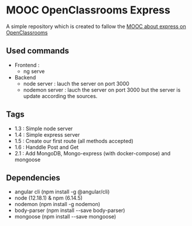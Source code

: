 # MOOC OpenClassrooms Express
A simple repository which is created to fallow the [MOOC about express on OpenClassrooms](https://openclassrooms.com/fr/courses/6390246-passez-au-full-stack-avec-node-js-express-et-mongodb)

## Used commands
- Frontend :
    - ng serve
- Backend
    - node server : lauch the server on port 3000
    - nodemon server : lauch the server on port 3000 but the server is update according the sources.

## Tags
- 1.3 : Simple node server
- 1.4 : Simple express server
- 1.5 : Create our first route (all methods accepted)
- 1.6 : Handdle Post and Get
- 2.1 : Add MongoDB, Mongo-express (with docker-compose) and mongoose

## Dependencies
- angular cli (npm install -g @angular/cli)
- node (12.18.1) & npm (6.14.5)
- nodemon (npm install -g nodemon)
- body-parser (npm install --save body-parser)
- mongoose (npm install --save mongoose)